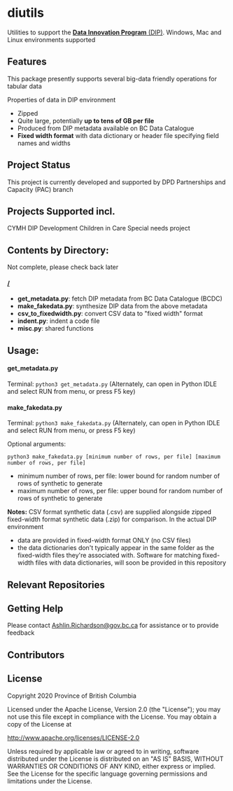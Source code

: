 # diutils
Utilities to support the [**Data Innovation Program** (DIP)](https://www2.gov.bc.ca/gov/content/data/about-data-management/data-innovation-program). Windows, Mac and Linux environments supported

## Features

This package presently supports several big-data friendly operations for tabular data

Properties of data in DIP environment
- Zipped
- Quite large, potentially **up to tens of GB per file**
- Produced from DIP metadata available on BC Data Catalogue
- **Fixed width format** with data dictionary or header file specifying field names and widths

## Project Status

This project is currently developed and supported by DPD Partnerships and Capacity (PAC) branch

## Projects Supported incl.
CYMH
DIP Development
Children in Care
Special needs project

## Contents by Directory:

Not complete, please check back later

#### [/](.//)
- **get_metadata.py**: fetch DIP metadata from BC Data Catalogue (BCDC)
- **make_fakedata.py**: synthesize DIP data from the above metadata
- **csv_to_fixedwidth.py**: convert CSV data to "fixed width" format
- **indent.py**: indent a code file
- **misc.py**: shared functions

## Usage:

#### get_metadata.py
Terminal:
```python3 get_metadata.py```
(Alternately, can open in Python IDLE and select RUN from menu, or press F5 key)

#### make_fakedata.py
Terminal:
```python3 make_fakedata.py```
(Alternately, can open in Python IDLE and select RUN from menu, or press F5 key)

Optional arguments:

```python3 make_fakedata.py [minimum number of rows, per file] [maximum number of rows, per file]```
* minimum number of rows, per file: lower bound for random number of rows of synthetic to generate
* maximum number of rows, per file: upper bound for random number of rows of synthetic to generate

**Notes:** CSV format synthetic data (.csv) are supplied alongside zipped fixed-width format synthetic data (.zip) for comparison. In the actual DIP environment
* data are provided in fixed-width format ONLY (no CSV files)
* the data dictionaries don't typically appear in the same folder as the fixed-width files they're associated with. Software for matching fixed-width files with data dictionaries, will soon be provided in this repository 

## Relevant Repositories

#### []()

## Getting Help
Please contact Ashlin.Richardson@gov.bc.ca for assistance or to provide feedback

## Contributors


## License

Copyright 2020 Province of British Columbia

Licensed under the Apache License, Version 2.0 (the "License");
you may not use this file except in compliance with the License.
You may obtain a copy of the License at

   http://www.apache.org/licenses/LICENSE-2.0

Unless required by applicable law or agreed to in writing, software
distributed under the License is distributed on an "AS IS" BASIS,
WITHOUT WARRANTIES OR CONDITIONS OF ANY KIND, either express or implied.
See the License for the specific language governing permissions and limitations under the License.
